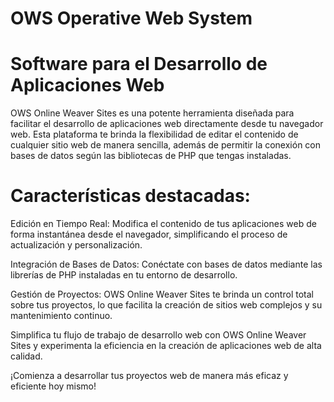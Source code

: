 # OWS Operative Web System
# Software para el Desarrollo de Aplicaciones Web
OWS Online Weaver Sites es una potente herramienta diseñada para facilitar el desarrollo de aplicaciones web directamente desde tu navegador web. Esta plataforma te brinda la flexibilidad de editar el contenido de cualquier sitio web de manera sencilla, además de permitir la conexión con bases de datos según las bibliotecas de PHP que tengas instaladas.

# Características destacadas:

Edición en Tiempo Real: Modifica el contenido de tus aplicaciones web de forma instantánea desde el navegador, simplificando el proceso de actualización y personalización.

Integración de Bases de Datos: Conéctate con bases de datos mediante las librerías de PHP instaladas en tu entorno de desarrollo.
 
Gestión de Proyectos: OWS Online Weaver Sites te brinda un control total sobre tus proyectos, lo que facilita la creación de sitios web complejos y su mantenimiento continuo.

Simplifica tu flujo de trabajo de desarrollo web con OWS Online Weaver Sites y experimenta la eficiencia en la creación de aplicaciones web de alta calidad.

¡Comienza a desarrollar tus proyectos web de manera más eficaz y eficiente hoy mismo!
